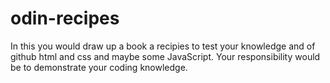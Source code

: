 # odin-recipes

In this you would draw up a book a recipies to test your knowledge and of github html and css and maybe some JavaScript.
Your responsibility would be to demonstrate your coding knowledge. 
